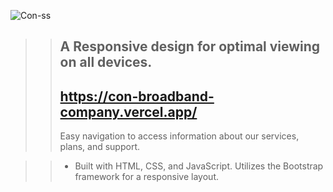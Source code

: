 ![Con-ss](https://github.com/rashi24-p/Con-broadband-Company/assets/89764162/44a0937a-7eb8-43ed-a311-1ccc52580d7d)
>>## A Responsive design for optimal viewing on all devices.
>>## https://con-broadband-company.vercel.app/
>> Easy navigation to access information about our services, plans, and support.

>> - Built with HTML, CSS, and JavaScript.
>>Utilizes the Bootstrap framework for a responsive layout.
